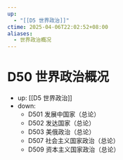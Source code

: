 ```yaml
---
up:
  - "[[D5 世界政治]]"
ctime: 2025-04-06T22:02:52+08:00
aliases:
  - 世界政治概况
---
```


# D50 世界政治概况

- up: [[D5 世界政治]]
- down:	
	- D501 发展中国家（总论）
	- D502 发达国家（总论）
	- D503 美俄政治（总论）
	- D507 社会主义国家政治（总论）
	- D509 资本主义国家政治（总论）
	
